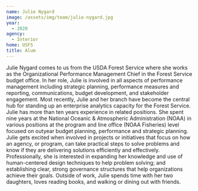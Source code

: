 ```yaml
---
name: Julie Nygard
image: /assets/img/team/julie-nygard.jpg
year: 
  - 2020
agency:
  - Interior
home: USFS
title: Alum
---
```


Julie Nygard comes to us from the USDA Forest Service where she works as the Organizational Performance Management Chief in the Forest Service budget office.  In her role, Julie is involved in all aspects of performance management including strategic planning, performance measures and reporting, communications, budget development, and stakeholder engagement. Most recently, Julie and her branch have become the central hub for standing up an enterprise analytics capacity for the Forest Service.  Julie has more than ten years experience in related positions. She spent nine years at the National Oceanic & Atmospheric Administration (NOAA) in various positions at the program and line office (NOAA Fisheries) level focused on outyear budget planning, performance and strategic planning. Julie gets excited when involved in projects or initiatives that focus on how an agency, or program, can take practical steps to solve problems and know if they are delivering solutions efficiently and effectively. Professionally, she is interested in expanding her knowledge and use of human-centered design techniques to help problem solving; and establishing clear, strong governance structures that help organizations achieve their goals. Outside of work, Julie spends time with her two daughters, loves reading books, and walking or dining out with friends. 
